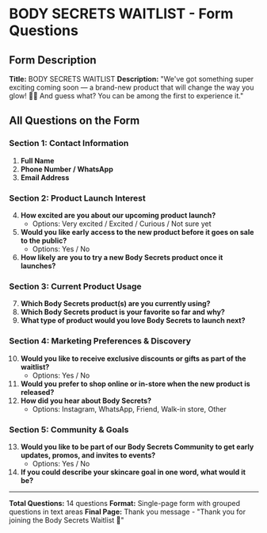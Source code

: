 # BODY SECRETS WAITLIST - Form Questions

## Form Description
**Title:** BODY SECRETS WAITLIST
**Description:** "We've got something super exciting coming soon — a brand-new product that will change the way you glow! 🌟💚 And guess what? You can be among the first to experience it."

## All Questions on the Form

### Section 1: Contact Information
1. **Full Name**
2. **Phone Number / WhatsApp**
3. **Email Address**

### Section 2: Product Launch Interest
4. **How excited are you about our upcoming product launch?** 
   - Options: Very excited / Excited / Curious / Not sure yet
5. **Would you like early access to the new product before it goes on sale to the public?** 
   - Options: Yes / No
6. **How likely are you to try a new Body Secrets product once it launches?**

### Section 3: Current Product Usage
7. **Which Body Secrets product(s) are you currently using?**
8. **Which Body Secrets product is your favorite so far and why?**
9. **What type of product would you love Body Secrets to launch next?**

### Section 4: Marketing Preferences & Discovery
10. **Would you like to receive exclusive discounts or gifts as part of the waitlist?** 
    - Options: Yes / No
11. **Would you prefer to shop online or in-store when the new product is released?**
12. **How did you hear about Body Secrets?** 
    - Options: Instagram, WhatsApp, Friend, Walk-in store, Other

### Section 5: Community & Goals
13. **Would you like to be part of our Body Secrets Community to get early updates, promos, and invites to events?** 
    - Options: Yes / No
14. **If you could describe your skincare goal in one word, what would it be?**

---

**Total Questions:** 14 questions
**Format:** Single-page form with grouped questions in text areas
**Final Page:** Thank you message - "Thank you for joining the Body Secrets Waitlist 💚"
